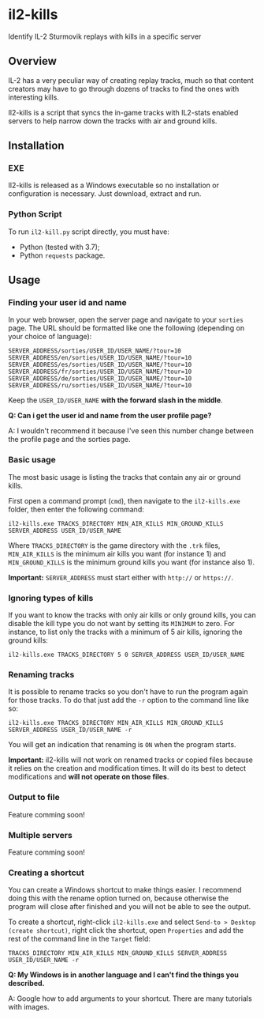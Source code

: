 # il2-kills
Identify IL-2 Sturmovik replays with kills in a specific server

## Overview

IL-2 has a very peculiar way of creating replay tracks, much so that content creators may have to go through dozens of tracks to find the ones with interesting kills.

Il2-kills is a script that syncs the in-game tracks with IL2-stats enabled servers to help narrow down the tracks with air and ground kills.

## Installation

### EXE

Il2-kills is released as a Windows executable so no installation or configuration is necessary. Just download, extract and run.

### Python Script

To run `il2-kill.py` script directly, you must have:
 - Python (tested with 3.7);
 - Python `requests` package.
 
 ## Usage
 
### Finding your user id and name

In your web browser, open the server page and navigate to your `sorties` page. The URL should be formatted like one the following (depending on your choice of language):

```
SERVER_ADDRESS/sorties/USER_ID/USER_NAME/?tour=10
SERVER_ADDRESS/en/sorties/USER_ID/USER_NAME/?tour=10
SERVER_ADDRESS/es/sorties/USER_ID/USER_NAME/?tour=10
SERVER_ADDRESS/fr/sorties/USER_ID/USER_NAME/?tour=10
SERVER_ADDRESS/de/sorties/USER_ID/USER_NAME/?tour=10
SERVER_ADDRESS/ru/sorties/USER_ID/USER_NAME/?tour=10
```

Keep the `USER_ID/USER_NAME` **with the forward slash in the middle**.

**Q: Can i get the user id and name from the user profile page?**

A: I wouldn't recommend it because I've seen this number change between the profile page and the sorties page.

### Basic usage

The most basic usage is listing the tracks that contain any air or ground kills.

First open a command prompt (`cmd`), then navigate to the `il2-kills.exe` folder, then enter the following command:

```
il2-kills.exe TRACKS_DIRECTORY MIN_AIR_KILLS MIN_GROUND_KILLS SERVER_ADDRESS USER_ID/USER_NAME
```

Where `TRACKS_DIRECTORY` is the game directory with the `.trk` files, `MIN_AIR_KILLS` is the minimum air kills you want (for instance 1) and `MIN_GROUND_KILLS` is the minimum ground kills you want (for instance also 1).

**Important:** `SERVER_ADDRESS` must start either with `http://` or `https://`.

### Ignoring types of kills

If you want to know the tracks with only air kills or only ground kills, you can disable the kill type you do not want by setting its `MINIMUM` to zero. For instance, to list only the tracks with a minimum of 5 air kills, ignoring the ground kills:

```
il2-kills.exe TRACKS_DIRECTORY 5 0 SERVER_ADDRESS USER_ID/USER_NAME
```

### Renaming tracks

It is possible to rename tracks so you don't have to run the program again for those tracks. To do that just add the `-r` option to the command line like so:

```
il2-kills.exe TRACKS_DIRECTORY MIN_AIR_KILLS MIN_GROUND_KILLS SERVER_ADDRESS USER_ID/USER_NAME -r
```

You will get an indication that renaming is `ON` when the program starts.

**Important:** il2-kills will not work on renamed tracks or copied files because it relies on the creation and modification times. It will do its best to detect modifications and **will not operate on those files**.

### Output to file

Feature comming soon!

### Multiple servers

Feature comming soon!

### Creating a shortcut

You can create a Windows shortcut to make things easier. I recommend doing this with the rename option turned on, because otherwise the program will close after finished and you will not be able to see the output.

To create a shortcut, right-click `il2-kills.exe` and select `Send-to > Desktop (create shortcut)`, right click the shortcut, open `Properties` and add the rest of the command line in the `Target` field:

```
TRACKS_DIRECTORY MIN_AIR_KILLS MIN_GROUND_KILLS SERVER_ADDRESS USER_ID/USER_NAME -r
```

**Q: My Windows is in another language and I can't find the things you described.**

A: Google how to add arguments to your shortcut. There are many tutorials with images.
